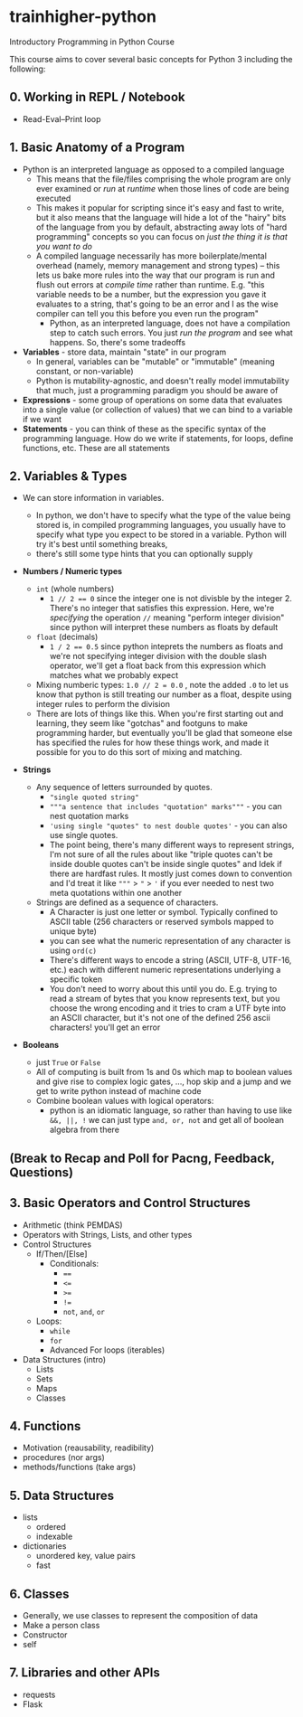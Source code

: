 # trainhigher-python
Introductory Programming in Python Course

This course aims to cover several basic concepts for Python 3 including the following:

## 0. Working in REPL / Notebook 
- Read-Eval–Print loop

## 1. Basic Anatomy of a Program

- Python is an interpreted language as opposed to a compiled language
  - This means that the file/files comprising the whole program are only ever examined or _run_ at _runtime_ when those lines of code are being executed
  - This makes it popular for scripting since it's easy and fast to write, but it also means that the language will hide a lot of the "hairy" bits of the language from you by default, abstracting away lots of "hard programming" concepts so you can focus on _just the thing it is that you want to do_
  - A compiled language necessarily has more boilerplate/mental overhead (namely, memory management and strong types) – this lets us bake more rules into the way that our program is run and flush out errors at _compile time_ rather than runtime.  E.g. "this variable needs to be a number, but the expression you gave it evaluates to a string, that's going to be an error and I as the wise compiler can tell you this before you even run the program"
    - Python, as an interpreted language, does not have a compilation step to catch such errors.  You just _run the program_ and see what happens.  So, there's some tradeoffs
- **Variables** - store data, maintain "state" in our program
  - In general, variables can be "mutable" or "immutable" (meaning constant, or non-variable)
  - Python is mutability-agnostic, and doesn't really model immutability that much, just a programming paradigm you should be aware of
- **Expressions** - some group of operations on some data that evaluates into a single value (or collection of values) that we can bind to a variable if we want
- **Statements** - you can think of these as the specific syntax of the programming language.  How do we write if statements, for loops, define functions, etc.  These are all statements

## 2. Variables & Types
- We can store information in variables.
  - In python, we don't have to specify what the type of the value being stored is, in compiled programming languages, you usually have to specify what type you expect to be stored in a variable.  Python will try it's best until something breaks, 
  - there's still some type hints that you can optionally supply 
- **Numbers / Numeric types**
  - `int` (whole numbers) 
      - `1 // 2 == 0` since the integer one is not divisble by the integer 2.  There's no integer that satisfies this expression.  Here, we're _specifying_ the operation `//` meaning "perform integer division" since python will interpret these numbers as floats by default 
  - `float` (decimals)
      - `1 / 2 == 0.5` since python inteprets the numbers as floats and we're not specifying integer division with the double slash operator, we'll get a float back from this expression which matches what we probably expect
  - Mixing numberic types: `1.0 // 2 = 0.0` , note the added `.0` to let us know that python is still treating our number as a float, despite using integer rules to perform the division
  - There are lots of things like this.  When you're first starting out and learning, they seem like "gotchas" and footguns to make programming harder, but eventually you'll be glad that someone else has specified the rules for how these things work, and made it possible for you to do this sort of mixing and matching.
- **Strings**
  - Any sequence of letters surrounded by quotes. 
      - `"single quoted string"`
      - `"""a sentence that includes "quotation" marks"""` - you can nest quotation marks
      - `'using single "quotes" to nest double quotes'` - you can also use single quotes.
      - The point being, there's many different ways to represent strings, I'm not sure of all the rules about like "triple quotes can't be inside double quotes can't be inside single quotes" and Idek if there are hardfast rules.  It mostly just comes down to convention and I'd treat it like `"""` > `"` > `'`  if you ever needed to nest two meta quotations within one another
  - Strings are defined as a sequence of characters.  
      - A Character is just one letter or symbol.  Typically confined to ASCII table (256 characters or reserved symbols mapped to unique byte)
      - you can see what the numeric representation of any character is using `ord(c)` 
      - There's different ways to encode a string (ASCII, UTF-8, UTF-16, etc.) each with different numeric representations underlying a specific token
      - You don't need to worry about this until you do.  E.g. trying to read a stream of bytes that you know represents text, but you choose the wrong encoding and it tries to cram a UTF byte into an ASCII character, but it's not one of the defined 256 ascii characters! you'll get an error

- **Booleans**
  - just `True` or `False` 
  - All of computing is built from 1s and 0s which map to boolean values and give rise to complex logic gates, ..., hop skip and a jump and we get to write python instead of machine code
  - Combine boolean values with logical operators: 
      - python is an idiomatic language, so rather than having to use like `&&, ||, !` we can just type `and, or, not` and get all of boolean algebra from there

## (Break to Recap and Poll for Pacng, Feedback, Questions)

## 3. Basic Operators and Control Structures
- Arithmetic (think PEMDAS)
- Operators with Strings, Lists, and other types
- Control Structures
    - If/Then/\[Else\]
        - Conditionals:
            - `==`
            - `<=` 
            - `>=`
            - `!=` 
            - `not`, `and`, `or`
    - Loops:
        - `while`
        - `for` 
        - Advanced For loops (iterables)
- Data Structures (intro)
    - Lists
    - Sets
    - Maps
    - Classes

## 4. Functions
- Motivation (reausability, readibility)
- procedures (nor args)
- methods/functions (take args)

## 5. Data Structures
- lists
    - ordered
    - indexable
- dictionaries 
    - unordered key, value pairs 
    - fast

## 6. Classes
- Generally, we use classes to represent the composition of data 
- Make a person class
- Constructor
- self 

## 7. Libraries and other APIs
- requests
- Flask

## 